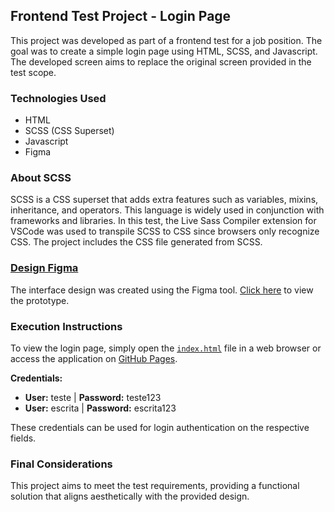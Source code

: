 ## Frontend Test Project - Login Page

This project was developed as part of a frontend test for a job position. The goal was to create a simple login page using HTML, SCSS, and Javascript. The developed screen aims to replace the original screen provided in the test scope.

### Technologies Used

- HTML
- SCSS (CSS Superset)
- Javascript
- Figma

### About SCSS

SCSS is a CSS superset that adds extra features such as variables, mixins, inheritance, and operators. This language is widely used in conjunction with frameworks and libraries. In this test, the Live Sass Compiler extension for VSCode was used to transpile SCSS to CSS since browsers only recognize CSS. The project includes the CSS file generated from SCSS.

### [Design Figma](https://www.figma.com/file/Wjec0xCaEyyobIn4DW9GR9/XRP_teste?type=design&node-id=0%3A1&mode=design&t=mG3jdSK3gjO0tWFq-1) 

The interface design was created using the Figma tool. [Click here](https://www.figma.com/file/Wjec0xCaEyyobIn4DW9GR9/XRP_teste?type=design&node-id=0%3A1&mode=design&t=mG3jdSK3gjO0tWFq-1) to view the prototype.

### Execution Instructions

To view the login page, simply open the [`index.html`](https://lubernardino.github.io/XRP_teste/) file in a web browser or access the application on [GitHub Pages](https://lubernardino.github.io/XRP_teste/).

**Credentials:**
- **User:** teste | **Password:** teste123
- **User:** escrita | **Password:** escrita123

These credentials can be used for login authentication on the respective fields.

### Final Considerations

This project aims to meet the test requirements, providing a functional solution that aligns aesthetically with the provided design.

